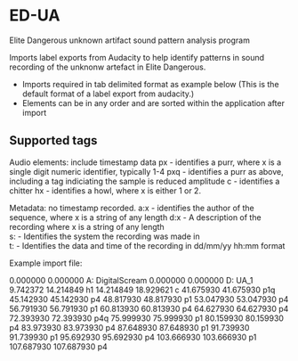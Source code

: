 # ED-UA
Elite Dangerous unknown artifact sound pattern analysis program

Imports label exports from Audacity to help identify patterns in sound recording of the unknonw artefact in Elite Dangerous.

- Imports required in tab delimited format as example below (This is the default format of a label export from audacity.)
- Elements can be in any order and are sorted within the application after import

Supported tags
--------------
Audio elements: include timestamp data
px  - identifies a purr, where x is a single digit numeric identifier, typically 1-4
pxq - identifies a purr as above, including a tag indiciating the sample is reduced amplitude
c   - identifies a chitter
hx  - identifies a howl, where x is either 1 or 2.

Metadata: no timestamp recorded.
a:x - identifies the author of the sequence, where x is a string of any length 
d:x - A description of the recording where x is a string of any length         
s:  - Identifies the system the recording was made in                          
t:  - Identifies the data and time of the recording in dd/mm/yy hh:mm format   

Example import file:

0.000000	0.000000	A: DigitalScream
0.000000	0.000000	D: UA_1
9.742372	14.214849	h1
14.214849	18.929621	c
41.675930	41.675930	p1q
45.142930	45.142930	p4
48.817930	48.817930	p1
53.047930	53.047930	p4
56.791930	56.791930	p1
60.813930	60.813930	p4
64.627930	64.627930	p4
72.393930	72.393930	p4q
75.999930	75.999930	p1
80.159930	80.159930	p4
83.973930	83.973930	p4
87.648930	87.648930	p1
91.739930	91.739930	p1
95.692930	95.692930	p4
103.666930	103.666930	p1
107.687930	107.687930	p4
